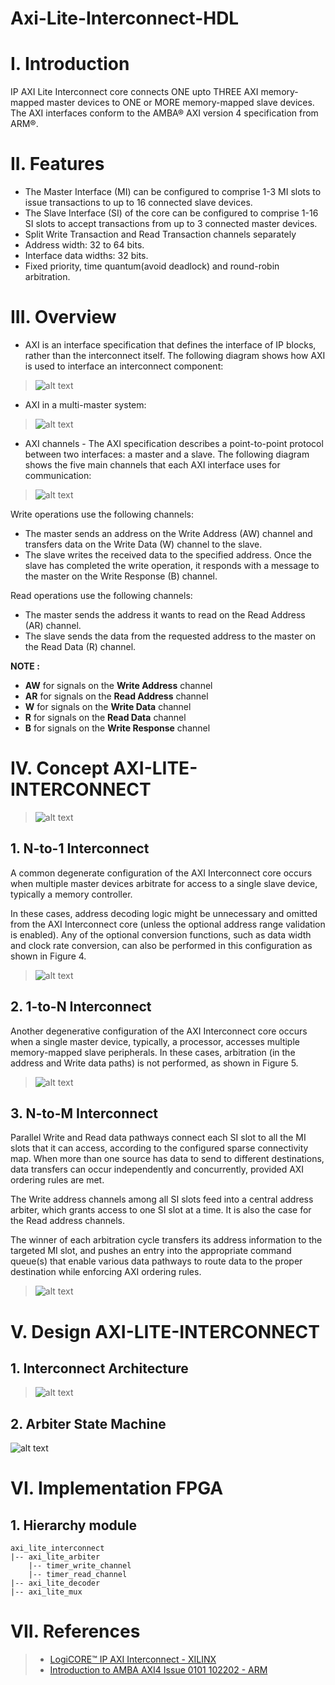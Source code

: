 # Axi-Lite-Interconnect-HDL

# I. Introduction
 IP AXI Lite Interconnect core connects ONE upto THREE AXI memory-mapped master devices to ONE or MORE memory-mapped slave devices. The AXI interfaces conform to the AMBA® AXI version 4 specification from ARM®.

# II. Features
* The Master Interface (MI) can be configured to comprise 1-3 MI slots to issue 
transactions to up to 16 connected slave devices.
* The Slave Interface (SI) of the core can be configured to comprise 1-16 SI slots to accept transactions from up to 
3 connected master devices.
* Split Write Transaction and Read Transaction channels separately
* Address width: 32 to 64 bits.
* Interface data widths: 32 bits.
* Fixed priority, time quantum(avoid deadlock) and round-robin arbitration.

# III. Overview
* AXI is an interface specification that defines the interface of IP blocks, rather than the interconnect 
itself. The following diagram shows how AXI is used to interface an interconnect component:
> ![alt text](docs/axi1.png)

* AXI in a multi-master system:
> ![alt text](docs/axi2.png)

* AXI channels - The AXI specification describes a point-to-point protocol between two interfaces: a master and a 
slave. The following diagram shows the five main channels that each AXI interface uses for communication:  
> ![alt text](docs/axi3.png)
> 
Write operations use the following channels: 
* The master sends an address on the Write Address (AW) channel and transfers data on the Write 
Data (W) channel to the slave.   
* The slave writes the received data to the specified address. Once the slave has completed the 
write operation, it responds with a message to the master on the Write Response (B) channel.
 
Read operations use the following channels: 
* The master sends the address it wants to read on the Read Address (AR) channel.
* The slave sends the data from the requested address to the master on the Read Data (R) channel. 

**NOTE :** 
* **AW** for signals on the **Write Address** channel 
* **AR** for signals on the **Read Address** channel 
* **W** for signals on the **Write Data** channel
* **R** for signals on the **Read Data** channel 
* **B** for signals on the **Write Response** channel 

# IV. Concept AXI-LITE-INTERCONNECT

> ![alt text](docs/AISoC-AXI_LITE_INTERCONNECT.drawio.png)
>
## 1.  N-to-1 Interconnect
A common degenerate configuration of the AXI Interconnect core occurs when multiple master devices arbitrate for 
access to a single slave device, typically a memory controller.

In these cases, address decoding logic might be unnecessary and omitted from the AXI Interconnect core (unless the 
optional address range validation is enabled). Any of the optional conversion functions, such as data width and 
clock rate conversion, can also be performed in this configuration as shown in Figure 4.

>![alt text](docs/axi4.png)
## 2.  1-to-N Interconnect
Another degenerative configuration of the AXI Interconnect core occurs when a single master device, typically, a 
processor, accesses multiple memory-mapped slave peripherals. In these cases, arbitration (in the address and 
Write data paths) is not performed, as shown in Figure 5.

> ![alt text](docs/axi5.png)

## 3.  N-to-M Interconnect
Parallel Write and Read data pathways connect each SI slot to all the MI slots that it can access, according to the
configured sparse connectivity map. When more than one source has data to send to different destinations, data
transfers can occur independently and concurrently, provided AXI ordering rules are met.

The Write address channels among all SI slots feed into a central address arbiter, which grants access to one SI slot
at a time. It is also the case for the Read address channels. 

The winner of each arbitration cycle transfers its address information to the targeted MI slot, and pushes an entry
into the appropriate command queue(s) that enable various data pathways to route data to the proper destination
while enforcing AXI ordering rules.

> ![alt text](docs/axi6.png)
 
# V. Design AXI-LITE-INTERCONNECT

## 1.   Interconnect Architecture
> ![alt text](docs/AXI_LITE_INTERCONNECT.drawio.png)

## 2.   Arbiter State Machine
![alt text](docs/AISoC-arbiter_state_machine.drawio.png)
>

# VI. Implementation FPGA
## 1. Hierarchy module
    axi_lite_interconnect
    |-- axi_lite_arbiter
        |-- timer_write_channel
        |-- timer_read_channel
    |-- axi_lite_decoder
    |-- axi_lite_mux

# VII.   References
> *  [LogiCORE™ IP AXI Interconnect - XILINX](https://docs.amd.com/v/u/en-US/ds768_axi_interconnect)
> *  [Introduction to AMBA AXI4 Issue 0101 102202 - ARM](https://developer.arm.com/documentation/102202/0300/What-is-AMBA--and-why-use-it-)
